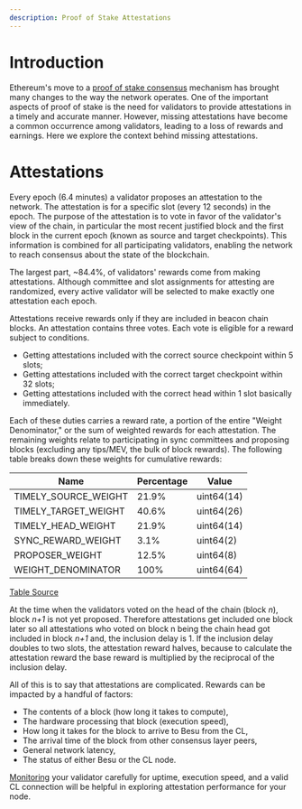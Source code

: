 ```yaml
---
description: Proof of Stake Attestations
---
```


# Introduction

Ethereum's move to a [proof of stake consensus](proof-of-stake-consensus.md) mechanism has brought many changes to the way the network operates. One of the important aspects of proof of stake is the need for validators to provide attestations in a timely and accurate manner. However, missing attestations have become a common occurrence among validators, leading to a loss of rewards and earnings. Here we explore the context behind missing attestations.

# Attestations
Every epoch (6.4 minutes) a validator proposes an attestation to the network. The attestation is for a specific slot (every 12 seconds) in the epoch. The purpose of the attestation is to vote in favor of the validator's view of the chain, in particular the most recent justified block and the first block in the current epoch (known as source and target checkpoints). This information is combined for all participating validators, enabling the network to reach consensus about the state of the blockchain.

The largest part, ~84.4%, of validators' rewards come from making attestations. Although committee and slot assignments for attesting are randomized, every active validator will be selected to make exactly one attestation each epoch.

Attestations receive rewards only if they are included in beacon chain blocks. An attestation contains three votes. Each vote is eligible for a reward subject to conditions.

* Getting attestations included with the correct source checkpoint within 5 slots;
* Getting attestations included with the correct target checkpoint within 32 slots; 
* Getting attestations included with the correct head within 1 slot basically immediately.

Each of these duties carries a reward rate, a portion of the entire "Weight Denominator," or the sum of weighted rewards for each attestation. The remaining weights relate to participating in sync committees and proposing blocks (excluding any tips/MEV, the bulk of block rewards). The following table breaks down these weights for cumulative rewards:

| Name | Percentage | Value |
| ----------- | ----------- | ----------- | 
|TIMELY_SOURCE_WEIGHT| 21.9%| uint64(14) |
|TIMELY_TARGET_WEIGHT| 40.6%| uint64(26) |
|TIMELY_HEAD_WEIGHT| 21.9%| uint64(14) |
|SYNC_REWARD_WEIGHT| 3.1%| uint64(2) |
|PROPOSER_WEIGHT| 12.5%| uint64(8) |
|WEIGHT_DENOMINATOR| 100%| uint64(64) |

[Table Source](https://eth2book.info/altair/part2/incentives/rewards/)


At the time when the validators voted on the head of the chain (block *n*), block *n+1* is not yet proposed. Therefore attestations get included one block later so all attestations who voted on block n being the chain head got included in block *n+1* and, the inclusion delay is 1. If the inclusion delay doubles to two slots, the attestation reward halves, because to calculate the attestation reward the base reward is multiplied by the reciprocal of the inclusion delay.

All of this is to say that attestations are complicated. Rewards can be impacted by a handful of factors:
* The contents of a block (how long it takes to compute),
* The hardware processing that block (execution speed), 
* How long it takes for the block to arrive to Besu from the CL, 
* The arrival time of the block from other consensus layer peers,
* General network latency,
* The status of either Besu or the CL node. 

[Monitoring](../../how-to/monitor/index.md) your validator carefully for uptime, execution speed, and a valid CL connection will be helpful in exploring attestation performance for your node.  
